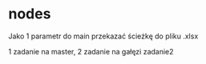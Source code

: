 # nodes

Jako 1 parametr do main przekazać ścieżkę do pliku .xlsx

1 zadanie na master, 2 zadanie na gałęzi zadanie2 
